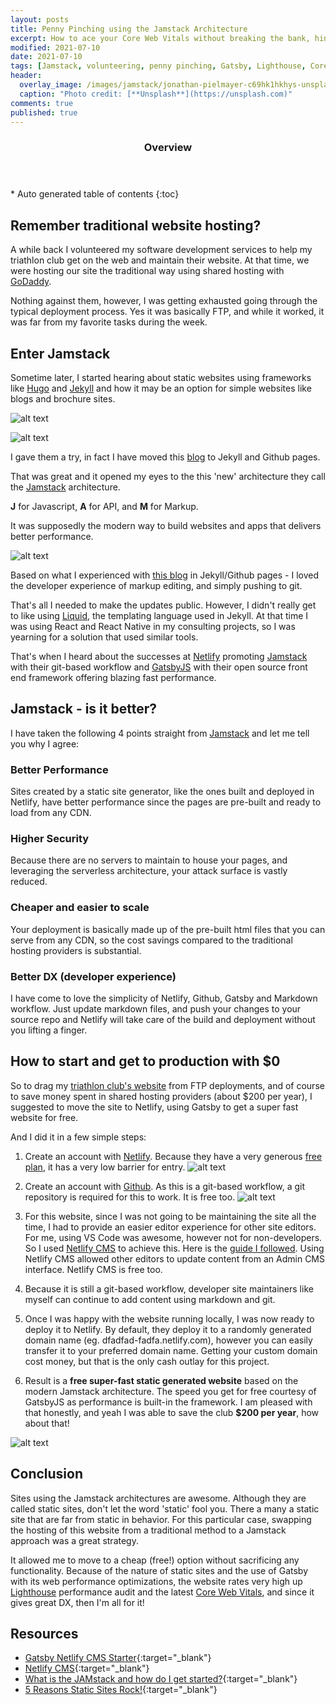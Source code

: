 ```yaml
---
layout: posts
title: Penny Pinching using the Jamstack Architecture 
excerpt: How to ace your Core Web Vitals without breaking the bank, hint, its FREE!
modified: 2021-07-10
date: 2021-07-10
tags: [Jamstack, volunteering, penny pinching, Gatsby, Lighthouse, Core Web Vitals]
header: 
  overlay_image: /images/jamstack/jonathan-pielmayer-c69hk1hkhys-unsplash.jpg
  caption: "Photo credit: [**Unsplash**](https://unsplash.com)"
comments: true
published: true
---
```


<section id="table-of-contents" class="toc">
  <header>
    <h3>Overview</h3>
  </header>
  <div id="drawer" markdown="1">
  *  Auto generated table of contents
  {:toc}
  </div>
</section>

## Remember traditional website hosting?

A while back I volunteered my software development services to help my triathlon club get on the web and maintain their website. At that time, we were hosting our site the traditional way using shared hosting with [GoDaddy](https://au.godaddy.com/).

Nothing against them, however, I was getting exhausted going through the typical deployment process. Yes it was basically FTP, and while it worked, it was far from my favorite tasks during the week.  

## Enter Jamstack

Sometime later, I started hearing about static websites using frameworks like [Hugo](https://gohugo.io/) and [Jekyll](https://jekyllrb.com/) and how it may be an option for simple websites like blogs and brochure sites. 

![alt text](../images/jamstack/jekyll-logo.png "Jekyll")

![alt text](../images/jamstack/hugo-logo-wide.svg "Hugo")

I gave them a try, in fact I have moved this [blog](https://fullstackdeveloper.tips/) to Jekyll and Github pages.

That was great and it opened my eyes to the this 'new' architecture they call the [Jamstack](https://jamstack.org/) architecture.

**J** for Javascript, **A** for API, and **M** for Markup.

It was supposedly the modern way to build websites and apps that delivers better performance.

![alt text](../images/jamstack/Jamstack_Logo_Original_Solid.png "Jamstack")

Based on what I experienced with [this blog](https://fullstackdeveloper.tips/) in Jekyll/Github pages - I loved the developer experience of markup editing, and simply pushing to git.

That's all I needed to make the updates public. However, I didn't really get to like using [Liquid](https://jekyllrb.com/docs/liquid/), the templating language used in Jekyll. At that time I was using React and React Native in my consulting projects, so I was yearning for a solution that used similar tools. 

That's when I heard about the successes at [Netlify](https://www.netlify.com/) promoting [Jamstack](https://jamstack.org/) with their git-based workflow and [GatsbyJS](https://www.gatsbyjs.com/) with their open source front end framework offering blazing fast performance.

## Jamstack - is it better?

I have taken the following 4 points straight from [Jamstack](https://jamstack.org/) and let me tell you why I agree:

### Better Performance

Sites created by a static site generator, like the ones built and deployed in Netlify, have better performance since the pages are pre-built and ready to load from any CDN. 

### Higher Security

Because there are no servers to maintain to house your pages, and leveraging the serverless architecture, your attack surface is vastly reduced. 

### Cheaper and easier to scale

Your deployment is basically made up of the pre-built html files that you can serve from any CDN, so the cost savings compared to the traditional hosting providers is substantial.

### Better DX (developer experience)

I have come to love the simplicity of Netlify, Github, Gatsby and Markdown workflow. Just update markdown files, and push your changes to your source repo and Netlify will take care of the build and deployment without you lifting a finger. 

## How to start and get to production with $0

So to drag my [triathlon club's website](https://www.filoztri.com.au/) from FTP deployments, and of course to save money spent in shared hosting providers (about $200 per year), I suggested to move the site to Netlify, using Gatsby to get a super fast website for free.

And I did it in a few simple steps:

1. Create an account with [Netlify](https://www.netlify.com/). Because they have a very generous [free plan](https://www.netlify.com/pricing/), it has a very low barrier for entry.
![alt text](../images/jamstack/1280px-Netlify_logo.svg.png "Netlify") 

1. Create an account with [Github](https://github.com/). As this is a git-based workflow, a git repository is required for this to work. It is free too.
![alt text](../images/jamstack/GitHub-Emblem.png "Github") 

1. For this website, since I was not going to be maintaining the site all the time, I had to provide an easier editor experience for other site editors. For me, using VS Code was awesome, however not for non-developers. So I used [Netlify CMS](https://www.netlifycms.org/) to achieve this. Here is the [guide I followed](https://www.netlifycms.org/docs/gatsby/). Using  Netlify CMS allowed other editors to update content from an Admin CMS interface. Netlify CMS is free too. 

1. Because it is still a git-based workflow, developer site maintainers like myself can continue to add content using markdown and git. 

1. Once I was happy with the website running locally, I was now ready to deploy it to Netlify. By default, they deploy it to a randomly generated domain name (eg. dfadfad-fadfa.netlify.com), however you can easily transfer it to your preferred domain name. Getting your custom domain cost money, but that is the only cash outlay for this project.

1. Result is a **free super-fast static generated website** based on the modern Jamstack architecture. The speed you get for free courtesy of GatsbyJS as performance is built-in the framework. I am pleased with that honestly, and yeah I was able to save the club **$200 per year**, how about that!

![alt text](../images/jamstack/lighthouse-blazing-fast.png "Lighthouse blazing fast")

## Conclusion

Sites using the Jamstack architectures are awesome. Although they are called static sites, don't let the word 'static' fool you. There a many a static site that are far from static in behavior. For this particular case, swapping the hosting of this website from a traditional method to a Jamstack approach was a great strategy.

It allowed me to move to a cheap (free!) option without sacrificing any functionality. Because of the nature of static sites and the use of Gatsby with its web performance optimizations, the website rates very high up [Lighthouse](https://developers.google.com/web/tools/lighthouse) performance audit and the latest [Core Web Vitals](https://web.dev/vitals/), and since it gives great DX, then I'm all for it!

## Resources
- [Gatsby Netlify CMS Starter](https://www.gatsbyjs.com/starters/netlify-templates/gatsby-starter-netlify-cms){:target="_blank"}
- [Netlify CMS](https://www.netlifycms.org/){:target="_blank"}
- [What is the JAMstack and how do I get started?](https://www.freecodecamp.org/news/what-is-the-jamstack-and-how-do-i-host-my-website-on-it/){:target="_blank"}
- [5 Reasons Static Sites Rock!](https://scotch.io/bar-talk/5-reasons-static-sites-rock){:target="_blank"}